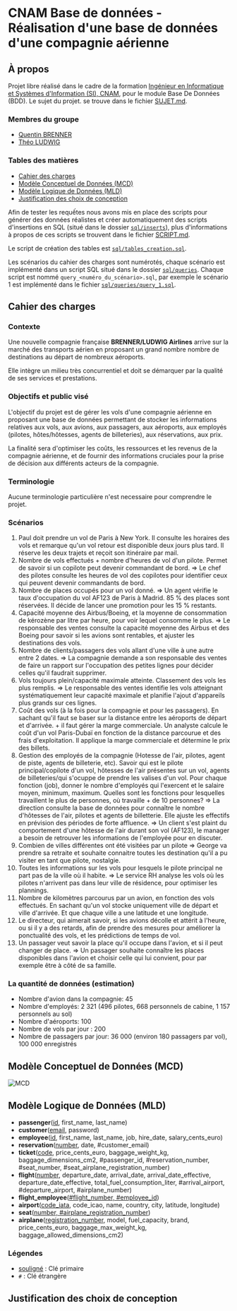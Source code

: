 # CNAM Base de données - Réalisation d'une base de données d'une compagnie aérienne

## À propos

Projet libre réalisé dans le cadre de la formation [Ingénieur en Informatique et Systèmes d'Information (SI), CNAM](https://www.itii-alsace.fr/formations/informatique-et-systemes-dinformation-le-cnam/), pour le module Base De Données (BDD). Le sujet du projet. se trouve dans le fichier [SUJET.md](SUJET.md).

### Membres du groupe

- [Quentin BRENNER](https://github.com/OneLiberty)
- [Théo LUDWIG](https://gitlab.com/theoludwig)

### Tables des matières

- [Cahier des charges](#cahier-des-charges)
- [Modèle Conceptuel de Données (MCD)](#modèle-conceptuel-de-données-mcd)
- [Modèle Logique de Données (MLD)](#modèle-logique-de-données-mld)
- [Justification des choix de conception](#justification-des-choix-de-conception)

Afin de tester les requếtes nous avons mis en place des scripts pour générer des données réalistes et créer automatiquement des scripts d'insertions en SQL (situé dans le dossier [`sql/inserts`](./sql/inserts)), plus d'informations à propos de ces scripts se trouvent dans le fichier [SCRIPT.md](SCRIPT.md).

Le script de création des tables est [`sql/tables_creation.sql`](./sql/tables_creation.sql).

Les scénarios du cahier des charges sont numérotés, chaque scénario est implémenté dans un script SQL situé dans le dossier [`sql/queries`](./sql/queries). Chaque script est nommé `query_<numéro_du_scénario>.sql`, par exemple le scénario 1 est implémenté dans le fichier [`sql/queries/query_1.sql`](./sql/queries/query_1.sql).

## Cahier des charges

### Contexte

Une nouvelle compagnie française **BRENNER/LUDWIG Airlines** arrive sur la marché des transports aérien en proposant un grand nombre nombre de destinations au départ de nombreux aéroports.

Elle intègre un milieu très concurrentiel et doit se démarquer par la qualité de ses services et prestations.

### Objectifs et public visé

L'objectif du projet est de gérer les vols d'une compagnie aérienne en proposant une base de données permettant de stocker les informations relatives aux vols, aux avions, aux passagers, aux aéroports, aux employés (pilotes, hôtes/hôtesses, agents de billeteries), aux réservations, aux prix.

La finalité sera d'optimiser les coûts, les ressources et les revenus de la compagnie aérienne, et de fournir des informations cruciales pour la prise de décision aux différents acteurs de la compagnie.

### Terminologie

Aucune terminologie particulière n'est necessaire pour comprendre le projet.

### Scénarios

1. Paul doit prendre un vol de Paris à New York. Il consulte les horaires des vols et remarque qu'un vol retour est disponible deux jours plus tard. Il réserve les deux trajets et reçoit son itinéraire par mail.
2. Nombre de vols effectués + nombre d'heures de vol d'un pilote. Permet de savoir si un copilote peut devenir commandant de bord. => Le chef des pilotes consulte les heures de vol des copilotes pour identifier ceux qui peuvent devenir commandants de bord.
3. Nombre de places occupés pour un vol donné. => Un agent vérifie le taux d'occupation du vol AF123 de Paris à Madrid. 85 % des places sont réservées. Il décide de lancer une promotion pour les 15 % restants.
4. Capacité moyenne des Airbus/Boeing, et la moyenne de consommation de kérozène par litre par heure, pour voir lequel consomme le plus. => Le responsable des ventes consulte la capacité moyenne des Airbus et des Boeing pour savoir si les avions sont rentables, et ajuster les destinations des vols.
5. Nombre de clients/passagers des vols allant d'une ville à une autre entre 2 dates. => La compagnie demande a son responsable des ventes de faire un rapport sur l'occupation des petites lignes pour décider celles qu'il faudrait supprimer.
6. Vols toujours plein/capacité maximale atteinte. Classement des vols les plus remplis. => Le responsable des ventes identifie les vols atteignant systématiquement leur capacité maximale et planifie l'ajout d'appareils plus grands sur ces lignes.
7. Coût des vols (à la fois pour la compagnie et pour les passagers). En sachant qu'il faut se baser sur la distance entre les aéroports de départ et d'arrivée. + il faut gérer la marge commerciale. Un analyste calcule le coût d'un vol Paris-Dubaï en fonction de la distance parcourue et des frais d'exploitation. Il applique la marge commerciale et détermine le prix des billets.
8. Gestion des employés de la compagnie (Hotesse de l'air, pilotes, agent de piste, agents de billeterie, etc). Savoir qui est le pilote principal/copilote d'un vol, hôtesses de l'air présentes sur un vol, agents de billeteries/qui s'ocuppe de prendre les valises d'un vol. Pour chaque fonction (job), donner le nombre d'employés qui l'exercent et le salaire moyen, minimum, maximum. Quelles sont les fonctions pour lesquelles travaillent le plus de personnes, où travaille + de 10 personnes? => La direction consulte la base de données pour connaître le nombre d'hôtesses de l'air, pilotes et agents de billetterie. Elle ajuste les effectifs en prévision des périodes de forte affluence. => Un client s'est plaint du comportement d'une hôtesse de l'air durant son vol (AF123), le manager a besoin de retrouver les informations de l'employée pour en discuter.
9. Combien de villes différentes ont été visitées par un pilote => George va prendre sa retraite et souhaite connaitre toutes les destination qu'il a pu visiter en tant que pilote, nostalgie.
10. Toutes les informations sur les vols pour lesquels le pilote principal ne part pas de la ville où il habite. => Le service RH analyse les vols où les pilotes n'arrivent pas dans leur ville de résidence, pour optimiser les plannings.
11. Nombre de kilomètres parcourus par un avion, en fonction des vols effectués. En sachant qu'un vol stocke uniquement ville de départ et ville d'arrivée. Et que chaque ville a une latitude et une longitude.
12. Le directeur, qui aimerait savoir, si les avions décolle et attérit à l'heure, ou si il y a des retards, afin de prendre des mesures pour améliorer la ponctualité des vols, et les prédictions de temps de vol.
13. Un passager veut savoir la place qu'il occupe dans l'avion, et si il peut changer de place. => Un passager souhaite connaître les places disponibles dans l'avion et choisir celle qui lui convient, pour par exemple être à côté de sa famille.

### La quantité de données (estimation)

- Nombre d'avion dans la compagnie: 45
- Nombre d'employés: 2 321 (496 pilotes, 668 personnels de cabine, 1 157 personnels au sol)
- Nombre d'aéroports: 100
- Nombre de vols par jour : 200
- Nombre de passagers par jour: 36 000 (environ 180 passagers par vol), 100 000 enregistrés

## Modèle Conceptuel de Données (MCD)

![MCD](./MCD.svg)

## Modèle Logique de Données (MLD)

- **passenger**(<u>id</u>, first_name, last_name)
- **customer**(<u>email</u>, password)
- **employee**(<u>id</u>, first_name, last_name, job, hire_date, salary_cents_euro)
- **reservation**(<u>number</u>, date, #customer_email)
- **ticket**(<u>code</u>, price_cents_euro, baggage_weight_kg, baggage_dimensions_cm2, #passenger_id, #reservation_number, #seat_number, #seat_airplane_registration_number)
- **flight**(<u>number</u>, departure_date, arrival_date, arrival_date_effective, departure_date_effective, total_fuel_consumption_liter, #arrival_airport, #departure_airport, #airplane_number)
- **flight_employee**(<u>#flight_number, #employee_id</u>)
- **airport**(<u>code_iata</u>, code_icao, name, country, city, latitude, longitude)
- **seat**(<u>number, #airplane_registration_number</u>)
- **airplane**(<u>registration_number</u>, model, fuel_capacity, brand, price_cents_euro, baggage_max_weight_kg, baggage_allowed_dimensions_cm2)

### Légendes

- <u>souligné</u> : Clé primaire
- `#` : Clé étrangère

## Justification des choix de conception
